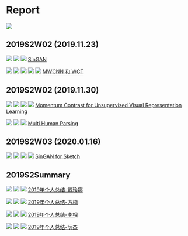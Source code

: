 <!--
 * @Description: 
 * @Author: shaonianruntu
 * @Github: 
 * @Date: 2020-01-14 11:52:33
 * @LastEditTime : 2020-01-23 16:27:17
 -->
# Report

<a href="https://github.com/HDUMIL-Gao-Group"><img src="https://img.shields.io/badge/Organization-%20Gao%20Group%20@%20HDUMIL-blue"></img></a>


## 2019S2W02 (2019.11.23)

<img src="https://img.shields.io/badge/Category-论文讲解-green"></img>
<img src="https://img.shields.io/badge/Tag-SinGAN-brightgreen"></img>
<a href="https://github.com/shaonianruntu"><img src="https://img.shields.io/badge/Auther-方楠-yellow"></img></a>
[SinGAN](./2019S2W01/2019-11-23%20方楠%20《SinGan》.pptx)

<img src="https://img.shields.io/badge/Category-论文讲解-green"></img>
<img src="https://img.shields.io/badge/Topic-小波变换-orange"></img>
<img src="https://img.shields.io/badge/Tag-MWCNN-brightgreen"></img>
<img src="https://img.shields.io/badge/Tag-WCT-brightgreen"></img>
<a href="https://github.com/shaonianruntu"><img src="https://img.shields.io/badge/Auther-方楠-yellow"></img></a>
[MWCNN 和 WCT](./2019S2W01/2019-11-23%20方楠%20《MWCNN和WCT》.pptx)

## 2019S2W02 (2019.11.30)

<img src="https://img.shields.io/badge/Category-论文讲解-green"></img>
<img src="https://img.shields.io/badge/Topic-字典学习-orange"></img>
<img src="https://img.shields.io/badge/Tag-MoCo-brightgreen"></img>
<a href="https://github.com/Ausiden"><img src="https://img.shields.io/badge/Auther-李相-yellow"></img></a>
[Momentum Contrast for Unsupervised Visual Representation Learning](./2019S2W02/2019-11-30-李相-Momentum%20Contrast.pptx)

<img src="https://img.shields.io/badge/Category-论文讲解-green"></img>
<img src="https://img.shields.io/badge/Topic-Parsing-orange"></img>
<a href="https://github.com/okingjerryo"><img src="https://img.shields.io/badge/Auther-黄菲-yellow"></img></a>
[Multi Human Parsing](./2019S2W02/feihuang%20-%20Multi%20Human%20Parsing.pptx)

## 2019S2W03 (2020.01.16)
<img src="https://img.shields.io/badge/Category-进度报告-green"></img>
<img src="https://img.shields.io/badge/Topic-Sketch-orange"></img>
<img src="https://img.shields.io/badge/Tag-SinGAN-brightgreen"></img>
<a href="https://github.com/xinzi2018"><img src="https://img.shields.io/badge/Auther-戴玲娜-yellow"></img></a>
[SinGAN for Sketch](./2019S2W03/SinGAN%20for%20Sketch.pptx)

## 2019S2Summary

<img src="https://img.shields.io/badge/Category-年终总结-green"></img>
<a href="https://github.com/xinzi2018"><img src="https://img.shields.io/badge/Auther-戴玲娜-yellow"></img></a>
<img src="https://img.shields.io/badge/Grade-研二-f759ab"></img>
[2019年个人总结-戴玲娜](./2019S2Summary/2019年个人总结-戴玲娜.md)

<img src="https://img.shields.io/badge/Category-年终总结-green"></img>
<a href="https://github.com/shaonianruntu"><img src="https://img.shields.io/badge/Auther-方楠-yellow"></img></a>
<img src="https://img.shields.io/badge/Grade-研一-ff85c0"></img>
[2019年个人总结-方楠](./2019S2Summary/2019年个人总结-方楠.md)

<img src="https://img.shields.io/badge/Category-年终总结-green"></img>
<a href="https://github.com/shaonianruntu"><img src="https://img.shields.io/badge/Auther-方楠-yellow"></img></a>
<img src="https://img.shields.io/badge/Grade-研一-ff85c0"></img>
[2019年个人总结-李相](./2019S2Summary/2019年个人总结-李相.md)

<img src="https://img.shields.io/badge/Category-年终总结-green"></img>
<a href="https://github.com/shaonianruntu"><img src="https://img.shields.io/badge/Auther-方楠-yellow"></img></a>
<img src="https://img.shields.io/badge/Grade-研一-ff85c0"></img>
[2019年个人总结-阮杰](./2019S2Summary/2019年个人总结-阮杰.md)

